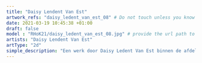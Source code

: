 ```yaml
---
title: "Daisy Lendent Van Est"
artwork_refs: "daisy_ledent_van_est_08" # Do not touch unless you know what you are doing
date: 2021-03-19 10:45:38 +01:00
draft: false
model : "RHoK21/daisy_ledent_van_est_08.jpg" # provide the url path to the model
artists: "Daisy Lendent Van Est"
artType: "2d"
simple_description: "Een werk door Daisy Ledent Van Est binnen de afdeling Tekenkunst.<br><br><br><br> Een project gerealiseerd door Dirk Derom in opdracht van het <a href='https://www.sdko.brussels'>SDKO</a> en met steun van de <a href='https://www.vgc.be/wie-zijn-wij/actief-beleid-brussel/onderwijs'>VGC</a>."
---
```

